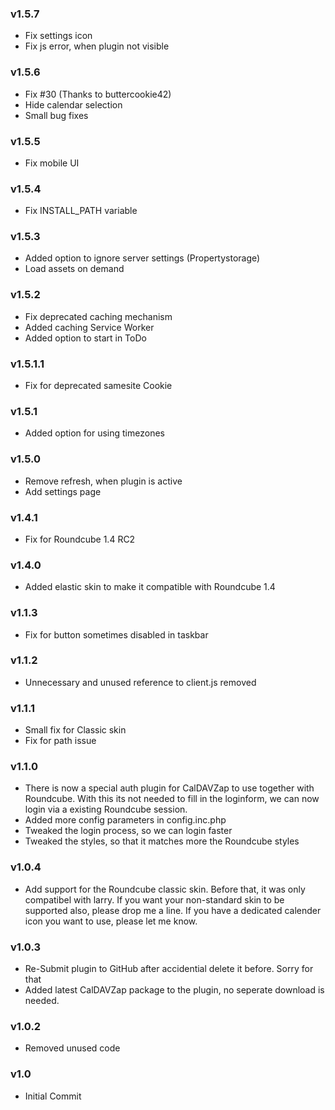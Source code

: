### v1.5.7

*   Fix settings icon
*   Fix js error, when plugin not visible

### v1.5.6

*   Fix #30 (Thanks to buttercookie42)
*   Hide calendar selection
*   Small bug fixes

### v1.5.5

*   Fix mobile UI

### v1.5.4

*   Fix INSTALL\_PATH variable

### v1.5.3

*   Added option to ignore server settings (Propertystorage)
*   Load assets on demand

### v1.5.2

*   Fix deprecated caching mechanism
*   Added caching Service Worker
*   Added option to start in ToDo

### v1.5.1.1

*   Fix for deprecated samesite Cookie

### v1.5.1

*   Added option for using timezones

### v1.5.0

*   Remove refresh, when plugin is active
*   Add settings page

### v1.4.1

*   Fix for Roundcube 1.4 RC2

### v1.4.0

*   Added elastic skin to make it compatible with Roundcube 1.4

### v1.1.3

*   Fix for button sometimes disabled in taskbar

### v1.1.2

*   Unnecessary and unused reference to client.js removed

### v1.1.1

*   Small fix for Classic skin
*   Fix for path issue

### v1.1.0

*   There is now a special auth plugin for CalDAVZap to use together with Roundcube. With this its not needed to fill in the loginform, we can now login via a existing Roundcube session.
*   Added more config parameters in config.inc.php
*   Tweaked the login process, so we can login faster
*   Tweaked the styles, so that it matches more the Roundcube styles

### v1.0.4

*   Add support for the Roundcube classic skin. Before that, it was only compatibel with larry. If you want your non-standard skin to be supported also, please drop me a line. If you have a dedicated calender icon you want to use, please let me know.

### v1.0.3

*   Re-Submit plugin to GitHub after accidential delete it before. Sorry for that
*   Added latest CalDAVZap package to the plugin, no seperate download is needed.

### v1.0.2

*   Removed unused code

### v1.0

*   Initial Commit